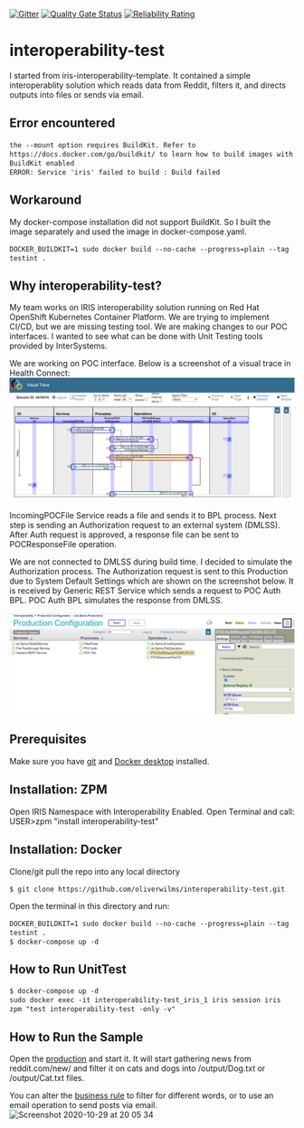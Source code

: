 [![Gitter](https://img.shields.io/badge/Available%20on-Intersystems%20Open%20Exchange-00b2a9.svg)](https://openexchange.intersystems.com/package/interoperability-soap)
 [![Quality Gate Status](https://community.objectscriptquality.com/api/project_badges/measure?project=intersystems_iris_community%2Finteroperability-soap&metric=alert_status)](https://community.objectscriptquality.com/dashboard?id=intersystems_iris_community%2Finteroperability-soap)
 [![Reliability Rating](https://community.objectscriptquality.com/api/project_badges/measure?project=intersystems_iris_community%2Finteroperability-soap&metric=reliability_rating)](https://community.objectscriptquality.com/dashboard?id=intersystems_iris_community%2Finteroperability-soap)
# interoperability-test
I started from iris-interoperability-template. It contained a simple interoperablity solution which reads data from Reddit, filters it, and directs outputs into files or sends via email.

## Error encountered
```
the --mount option requires BuildKit. Refer to https://docs.docker.com/go/buildkit/ to learn how to build images with BuildKit enabled
ERROR: Service 'iris' failed to build : Build failed
```
## Workaround
My docker-compose installation did not support BuildKit. So I built the image separately and used the image in docker-compose.yaml.
```
DOCKER_BUILDKIT=1 sudo docker build --no-cache --progress=plain --tag testint .
```
## Why interoperability-test?

My team works on IRIS interoperability solution running on Red Hat OpenShift Kubernetes Container Platform. We are trying to implement CI/CD, but we are missing testing tool. We are making changes to our POC interfaces. I wanted to see what can be done with Unit Testing tools provided by InterSystems.

We are working on POC interface. Below is a screenshot of a visual trace in Health Connect:
![screenshot](https://github.com/oliverwilms/bilder/blob/main/TracePOCinHC.PNG)

IncomingPOCFile Service reads a file and sends it to BPL process. Next step is sending an Authorization request to an external system (DMLSS). After Auth request is approved, a response file can be sent to POCResponseFile operation.

We are not connected to DMLSS during build time. I decided to simulate the Authorization process. The Authorization request is sent to this Production due to System Default Settings which are shown on the screenshot below. It is received by Generic REST Service which sends a request to POC Auth BPL. POC Auth BPL simulates the response from DMLSS.

![screenshot](https://github.com/oliverwilms/bilder/blob/main/testint.PNG)

## Prerequisites
Make sure you have [git](https://git-scm.com/book/en/v2/Getting-Started-Installing-Git) and [Docker desktop](https://www.docker.com/products/docker-desktop) installed.

## Installation: ZPM

Open IRIS Namespace with Interoperability Enabled.
Open Terminal and call:
USER>zpm "install interoperability-test"

## Installation: Docker
Clone/git pull the repo into any local directory

```
$ git clone https://github.com/oliverwilms/interoperability-test.git
```

Open the terminal in this directory and run:

```
DOCKER_BUILDKIT=1 sudo docker build --no-cache --progress=plain --tag testint .
$ docker-compose up -d
```

## How to Run UnitTest

```
$ docker-compose up -d
sudo docker exec -it interoperability-test_iris_1 iris session iris
zpm "test interoperability-test -only -v"
```

## How to Run the Sample

Open the [production](http://localhost:52795/csp/user/EnsPortal.ProductionConfig.zen?PRODUCTION=dc.Demo.Production) and start it.
It will start gathering news from reddit.com/new/ and filter it on cats and dogs into /output/Dog.txt or /output/Cat.txt files.

You can alter the [business rule](http://localhost:52795/csp/user/EnsPortal.RuleEditor.zen?RULE=dc.Demo.FilterPostsRoutingRule) to filter for different words, or to use an email operation to send posts via email.
<img width="1123" alt="Screenshot 2020-10-29 at 20 05 34" src="https://user-images.githubusercontent.com/2781759/97607761-77707100-1a22-11eb-9ce8-0d14d6f6e315.png">

